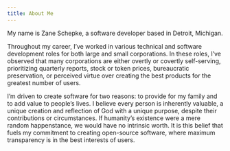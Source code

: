 ```yaml
---
title: About Me
---
```


My name is Zane Schepke, a software developer based in Detroit, Michigan. 

Throughout my career, I’ve worked in various technical and software development 
roles for both large and small corporations. In these roles, I’ve observed that 
many corporations are either overtly or covertly self-serving, prioritizing 
quarterly reports, stock or token prices, bureaucratic preservation, or perceived virtue 
over creating the best products for the greatest number of users. 

I’m driven to create software for two reasons: to provide for my family and to add value 
to people’s lives. I believe every person is inherently valuable, a unique creation and 
reflection of God with a unique purpose, despite their contributions or circumstances. 
If humanity’s existence were a mere random happenstance, we would have no intrinsic worth. 
It is this belief that fuels my commitment to creating open-source software, where maximum 
transparency is in the best interests of users.